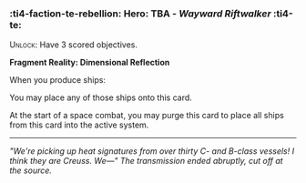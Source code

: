 ### :ti4-faction-te-rebellion: **Hero**: TBA - _Wayward Riftwalker_ :ti4-te:

<span style="font-variant:small-caps;">Unlock</span>: Have 3 scored objectives.

**Fragment Reality: Dimensional Reflection**

When you produce ships:

You may place any of those ships onto this card.

At the start of a space combat, you may purge this card to place all ships from this card into the active system.

---

*"We're picking up heat signatures from over thirty C- and B-class vessels! I think they are Creuss. We—" The transmission ended abruptly, cut off at the source.*
